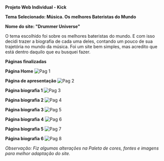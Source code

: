 **Projeto Web Individual - Kick**

**Tema Selecionado: Música. Os melhores Bateristas do Mundo**

**Nome do site: "Drummer Universe"**


O tema escolhido foi sobre os melhores bateristas do mundo. E com isso decidi trazer a biografia de cada uma deles, contando um pouco de sua trajetória no mundo da música. Foi um site bem simples, mas acredito que está dentro daquilo que eu busquei fazer.

**Páginas finalizadas**

**Página Home**
![Pag 1](https://github.com/gustaavoosantos/Projeto-Web-Individual-/assets/163207767/6072bdfc-a837-44a5-bff7-188f0f67f98b)

**Página de apresentação**
![Pag 2](https://github.com/gustaavoosantos/Projeto-Web-Individual-/assets/163207767/34dbd0a6-aa0f-4e6d-afd1-25f2dd356f8a)

**Página biografia 1**
![Pag 3](https://github.com/gustaavoosantos/Projeto-Web-Individual-/assets/163207767/1a7fe004-8eb7-4e43-85e1-ac362d1974d4)

**Página biografia 2**
![Pag 4](https://github.com/gustaavoosantos/Projeto-Web-Individual-/assets/163207767/2fd3dad7-17ea-4179-9f8a-51b63732cbd1)

**Página biografia 3**
![Pag 5](https://github.com/gustaavoosantos/Projeto-Web-Individual-/assets/163207767/30102554-4d33-4fe9-8c17-dca6ba59a6e0)

**Página  biografia 4**
![Pag 6](https://github.com/gustaavoosantos/Projeto-Web-Individual-/assets/163207767/9975c50a-5aa7-408e-a114-581756f0cf86)

**Página biografia 5**
![Pag 7](https://github.com/gustaavoosantos/Projeto-Web-Individual-/assets/163207767/ed937003-348a-417c-a75b-10b1e39d3d94)

**Página biografia 6**
![Pag 8](https://github.com/gustaavoosantos/Projeto-Web-Individual-/assets/163207767/84f72823-2b2e-455f-85ec-02e7a1fd129a)


*Observação: Fiz algumas alterações na Paleta de cores, fontes e imagens para melhor adaptação do site.*
